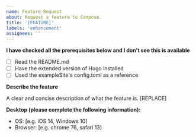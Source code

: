 ```yaml
---
name: Feature Request
about: Request a feature to Compose.
title: '[FEATURE]'
labels: 'enhancement'
assignees: ''
---
```


**I have checked all the prerequisites below and I don't see this is available**

- [ ] Read the README.md
- [ ] Have the extended version of Hugo installed
- [ ] Used the exampleSite's config.toml as a reference

**Describe the feature**

A clear and concise description of what the feature is. [REPLACE]

**Desktop (please complete the following information):**

- OS: [e.g. iOS 14, Windows 10]
- Browser: [e.g. chrome 76, safari 13]
